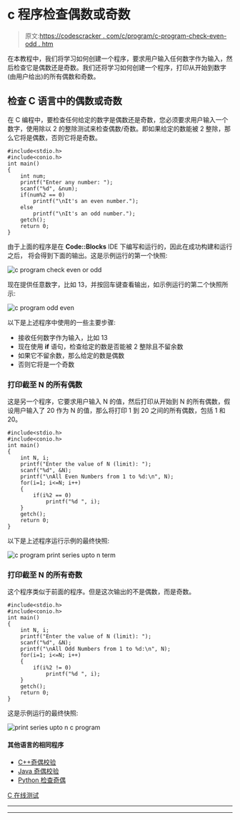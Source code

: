 # c 程序检查偶数或奇数

> 原文:[https://codescracker . com/c/program/c-program-check-even-odd . htm](https://codescracker.com/c/program/c-program-check-even-odd.htm)

在本教程中，我们将学习如何创建一个程序，要求用户输入任何数字作为输入，然后检查它是偶数还是奇数。我们还将学习如何创建一个程序，打印从开始到数字(由用户给出)的所有偶数和奇数。

## 检查 C 语言中的偶数或奇数

在 C 编程中，要检查任何给定的数字是偶数还是奇数，您必须要求用户输入一个数字，使用除以 2 的整除测试来检查偶数/奇数。即如果给定的数能被 2 整除，那么它将是偶数，否则它将是奇数。

```
#include<stdio.h>
#include<conio.h>
int main()
{
    int num;
    printf("Enter any number: ");
    scanf("%d", &num);
    if(num%2 == 0)
        printf("\nIt's an even number.");
    else
        printf("\nIt's an odd number.");
    getch();
    return 0;
}
```

由于上面的程序是在 **Code::Blocks** IDE 下编写和运行的，因此在成功构建和运行之后， 将会得到下面的输出。这是示例运行的第一个快照:

![c program check even or odd](../Images/067e06de4540f19322d13ee123b2d329.png)

现在提供任意数字，比如 13，并按回车键查看输出，如示例运行的第二个快照所示:

![c program odd even](../Images/3246d5c540374bd05ece1cf1c2d1d599.png)

以下是上述程序中使用的一些主要步骤:

*   接收任何数字作为输入，比如 13
*   现在使用 **if** 语句，检查给定的数是否能被 2 整除且不留余数
*   如果它不留余数，那么给定的数是偶数
*   否则它将是一个奇数

### 打印截至 N 的所有偶数

这是另一个程序，它要求用户输入 N 的值，然后打印从开始到 N 的所有偶数，假设用户输入了 20 作为 N 的值，那么将打印 1 到 20 之间的所有偶数，包括 1 和 20。

```
#include<stdio.h>
#include<conio.h>
int main()
{
    int N, i;
    printf("Enter the value of N (limit): ");
    scanf("%d", &N);
    printf("\nAll Even Numbers from 1 to %d:\n", N);
    for(i=1; i<=N; i++)
    {
        if(i%2 == 0)
            printf("%d ", i);
    }
    getch();
    return 0;
}
```

以下是上述程序运行示例的最终快照:

![c program print series upto n term](../Images/1471062e4df7528f8823417e04677a24.png)

### 打印截至 N 的所有奇数

这个程序类似于前面的程序。但是这次输出的不是偶数，而是奇数。

```
#include<stdio.h>
#include<conio.h>
int main()
{
    int N, i;
    printf("Enter the value of N (limit): ");
    scanf("%d", &N);
    printf("\nAll Odd Numbers from 1 to %d:\n", N);
    for(i=1; i<=N; i++)
    {
        if(i%2 != 0)
            printf("%d ", i);
    }
    getch();
    return 0;
}
```

这是示例运行的最终快照:

![print series upto n c program](../Images/5d1ce7cccf08e30391a61ba9efb10bef.png)

#### 其他语言的相同程序

*   [C++奇偶校验](/cpp/program/cpp-program-check-even-odd.htm)
*   [Java 奇偶校验](/java/program/java-program-check-even-odd.htm)
*   [Python 检查奇偶](/python/program/python-program-check-even-odd.htm)

[C 在线测试](/exam/showtest.php?subid=2)

* * *

* * *